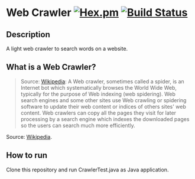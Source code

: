# Web Crawler [![Hex.pm](https://img.shields.io/hexpm/l/plug.svg)](http://www.apache.org/licenses/LICENSE-2.0) [![Build Status](https://travis-ci.org/pelayolluna/web-crawler.svg?branch=master)](https://travis-ci.org/pelayolluna/web-crawler)

## Description
A light web crawler to search words on a website.

## What is a Web Crawler?
 > Source: [Wikipedia](https://en.wikipedia.org/wiki/Web_crawler): A Web crawler, sometimes called a spider, is an Internet bot which systematically browses the World Wide Web, typically for the purpose of Web indexing (web spidering). Web search engines and some other sites use Web crawling or spidering software to update their web content or indices of others sites' web content. Web crawlers can copy all the pages they visit for later processing by a search engine which indexes the downloaded pages so the users can search much more efficiently.

Source: [Wikipedia](https://en.wikipedia.org/wiki/Web_crawler).

## How to run
Clone this repository and run CrawlerTest.java as Java application.
